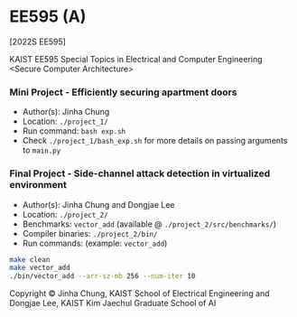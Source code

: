# EE595 (A)
[2022S EE595]

KAIST EE595 Special Topics in Electrical and Computer Engineering \<Secure Computer Architecture\>

### Mini Project - Efficiently securing apartment doors
- Author(s): Jinha Chung
- Location: `./project_1/`
- Run command: `bash exp.sh`
- Check `./project_1/bash_exp.sh` for more details on passing arguments to `main.py`

### Final Project - Side-channel attack detection in virtualized environment
- Author(s): Jinha Chung and Dongjae Lee
- Location: `./project_2/`
- Benchmarks: `vector_add` (available @ `./project_2/src/benchmarks/`)
- Compiler binaries: `./project_2/bin/`
- Run commands: (example: `vector_add`)
```sh
make clean
make vector_add
./bin/vector_add --arr-sz-mb 256 --num-iter 10
```

Copyright © Jinha Chung, KAIST School of Electrical Engineering and Dongjae Lee, KAIST Kim Jaechul Graduate School of AI
